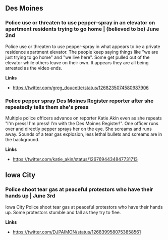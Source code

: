 ## Des Moines

### Police use or threaten to use pepper-spray in an elevator on apartment residents trying to go home | (believed to be) June 2nd

Police use or threaten to use pepper-spray in what appears to be a private residence apartment elevator. The people keep saying things like "we are just trying to go home" and "we live here". Some get pulled out of the elevator while others leave on their own. It appears they are all being arrested as the video ends.

**Links**

* https://twitter.com/greg_doucette/status/1268235074580987906

### Police pepper spray Des Moines Register reporter after she repeatedly tells them she's press

Multiple police officers advance on reporter Katie Akin even as she repeats "I'm press! I'm press! I'm with the Des Moines Register!". One officer runs over and directly pepper sprays her on the eye. She screams and runs away. Sounds of a tear gas explosion, less lethal bullets and screams are in the background.

**Links**

* https://twitter.com/katie_akin/status/1267694434847731713

## Iowa City

### Police shoot tear gas at peaceful protestors who have their hands up | June 3rd

Iowa City Police shoot tear gas at peaceful protestors who have their hands up. Some protestors stumble and fall as they try to flee.

**Links**

* https://twitter.com/DJPAIMON/status/1268399580753858561
